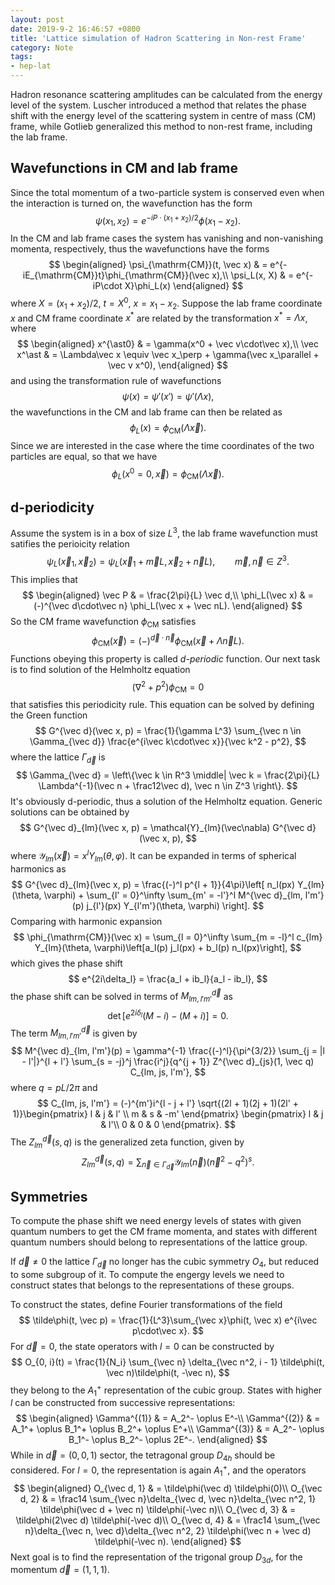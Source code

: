 ```yaml
---
layout: post
date: 2019-9-2 16:46:57 +0800
title: 'Lattice simulation of Hadron Scattering in Non-rest Frame'
category: Note
tags:
- hep-lat
---
```


Hadron resonance scattering amplitudes can be calculated from the energy level of the system. Luscher introduced a method that relates the phase shift with the energy level of the scattering system in centre of mass (CM) frame, while Gotlieb generalized this method to non-rest frame, including the lab frame.

<!-- more -->

## Wavefunctions in CM and lab frame
Since the total momentum of a two-particle system is conserved even when the interaction is turned on, the wavefunction has the form
$$
\psi(x_1, x_2) = e^{-iP\cdot(x_1 + x_2) / 2} \phi(x_1 - x_2).
$$
In the CM and lab frame cases the system has vanishing and non-vanishing momenta, respectively, thus the wavefunctions have the forms
$$
    \begin{aligned}
        \psi_{\mathrm{CM}}(t, \vec x) & = e^{-iE_{\mathrm{CM}}t}\phi_{\mathrm{CM}}(\vec x),\\
        \psi_L(x, X) & = e^{-iP\cdot X}\phi_L(x)
    \end{aligned}
$$
where $X = (x_1 + x_2) / 2$, $t = X^0$, $x = x_1 - x_2$. Suppose the lab frame coordinate $x$ and CM frame coordinate $x^\ast$ are related by the transformation $x^\ast = \Lambda x$, where
$$
\begin{aligned}
    x^{\ast0} & = \gamma(x^0 + \vec v\cdot\vec x),\\
    \vec x^\ast & = \Lambda\vec x \equiv \vec x_\perp + \gamma(\vec x_\parallel + \vec v x^0),
\end{aligned}
$$
and using the transformation rule of wavefunctions
$$ \psi(x) = \psi'(x') = \psi'(\Lambda x), $$
the wavefunctions in the CM and lab frame can then be related as
$$ \phi_L(x) = \phi_{\mathrm{CM}}(\Lambda \vec x). $$
Since we are interested in the case where the time coordinates of the two particles are equal, so that we have
$$ \phi_L(x^0 = 0, \vec x) = \phi_{\mathrm{CM}}(\Lambda\vec x). $$

## d-periodicity
Assume the system is in a box of size $L^3$, the lab frame wavefunction must satifies the perioicity relation
$$ \psi_L(\vec x_1, \vec x_2) = \psi_L(\vec x_1 + \vec m L, \vec x_2 + \vec n L), \qquad \vec m, \vec n \in Z^3. $$
This implies that
$$
\begin{aligned}
    \vec P & = \frac{2\pi}{L} \vec d,\\
    \phi_L(\vec x) & = (-)^{\vec d\cdot\vec n} \phi_L(\vec x + \vec nL).
\end{aligned}
$$
So the CM frame wavefunction $\phi_{\mathrm{CM}}$ satisfies
$$ \phi_{\mathrm{CM}}(\vec x) = (-)^{\vec d\cdot\vec n}\phi_{\mathrm{CM}}(\vec x + \Lambda\vec n L). $$
Functions obeying this property is called *d-periodic* function. Our next task is to find solution of the Helmholtz equation
$$ (\nabla^2 + p^2)\phi_{\mathrm{CM}} = 0 $$
that satisfies this periodicity rule. This equation can be solved by defining the Green function
$$
G^{\vec d}(\vec x, p) = \frac{1}{\gamma L^3} \sum_{\vec n \in \Gamma_{\vec d}} \frac{e^{i\vec k\cdot\vec x}}{\vec k^2 - p^2},
$$
where the lattice $\Gamma_{\vec d}$ is
$$ \Gamma_{\vec d} = \left\{\vec k \in R^3 \middle| \vec k = \frac{2\pi}{L} \Lambda^{-1}(\vec n + \frac12\vec d), \vec n \in Z^3 \right\}. $$
It's obviously d-periodic, thus a solution of the Helmholtz equation. Generic solutions can be obtained by
$$
G^{\vec d}_{lm}(\vec x, p) = \mathcal{Y}_{lm}(\vec\nabla) G^{\vec d}(\vec x, p),
$$
where $\mathcal{Y}_{lm}(\vec x) = x^l Y_{lm}(\theta, \varphi)$. It can be expanded in terms of spherical harmonics as
$$
G^{\vec d}_{lm}(\vec x, p) = \frac{(-)^l p^{l + 1}}{4\pi}\left[
    n_l(px) Y_{lm}(\theta, \varphi) + \sum_{l' = 0}^\infty \sum_{m' = -l'}^l M^{\vec d}_{lm, l'm'}(p) j_{l'}(px) Y_{l'm'}(\theta, \varphi)
\right].
$$
Comparing with harmonic expansion
$$
\phi_{\mathrm{CM}}(\vec x) = \sum_{l = 0}^\infty \sum_{m = -l}^l c_{lm}
Y_{lm}(\theta, \varphi)\left[a_l(p) j_l(px) + b_l(p) n_l(px)\right],
$$
which gives the phase shift
$$
e^{2i\delta_l} = \frac{a_l + ib_l}{a_l - ib_l},
$$
the phase shift can be solved in terms of $M^{\vec d}_{lm, l'm'}$ as
$$ \det\left[e^{2i\delta_l}(M - i) - (M + i)\right] = 0. $$
The term $M^{\vec d}_{lm, l'm'}$ is given by
$$
M^{\vec d}_{lm, l'm'}(p) = \gamma^{-1} \frac{(-)^l}{\pi^{3/2}}
\sum_{j = |l - l'|}^{l + l'} \sum_{s = -j}^j \frac{i^j}{q^{j + 1}} Z^{\vec d}_{js}(1, \vec q) C_{lm, js, l'm'},
$$
where $q = pL / 2\pi$ and
$$
C_{lm, js, l'm'} = (-)^{m'}i^{l - j + l'} \sqrt{(2l + 1)(2j + 1)(2l' + 1)}\begin{pmatrix}
    l & j & l' \\
    m & s & -m'
\end{pmatrix} \begin{pmatrix}
    l & j & l'\\
    0 & 0 & 0
\end{pmatrix}.
$$
The $Z^{\vec d}_{lm}(s, q)$ is the generalized zeta function, given by
$$
Z^{\vec d}_{lm}(s, q) = \sum_{\vec n \in \Gamma_{\vec d}} \mathcal{Y}_{lm}(\vec n)(\vec n^2 - q^2)^s.
$$

## Symmetries
To compute the phase shift we need energy levels of states with given quantum numbers to get the CM frame momenta, and states with different quantum numbers should belong to representations of the lattice group.

If $\vec d \neq 0$ the lattice $\Gamma_{\vec d}$ no longer has the cubic symmetry $O_4$, but reduced to some subgroup of it. To compute the engergy levels we need to construct states that belongs to the representations of these groups. 

To construct the states, define Fourier transformations of the field
$$ \tilde\phi(t, \vec p) = \frac{1}{L^3}\sum_{\vec x}\phi(t, \vec x) e^{i\vec p\cdot\vec x}. $$
For $\vec d = 0$, the state operators with $l = 0$ can be constructed by
$$
O_{0, i}(t) = \frac{1}{N_i} \sum_{\vec n} \delta_{\vec n^2, i - 1} \tilde\phi(t, \vec n)\tilde\phi(t, -\vec n),
$$
they belong to the $A_1^+$ representation of the cubic group. States with higher $l$ can be constructed from successive representations:
$$
\begin{aligned}
    \Gamma^{(1)} & = A_2^- \oplus E^-\\
    \Gamma^{(2)} & = A_1^+ \oplus B_1^+ \oplus B_2^+ \oplus E^+\\
    \Gamma^{(3)} & = A_2^- \oplus B_1^- \oplus B_2^- \oplus 2E^-.
\end{aligned}
$$
While in $\vec d = (0, 0, 1)$ sector, the tetragonal group $D_{4h}$ should be considered. For $l = 0$, the representation is again $A_1^+$, and the operators
$$
\begin{aligned}
    O_{\vec d, 1} & = \tilde\phi(\vec d) \tilde\phi(0)\\
    O_{\vec d, 2} & = \frac14 \sum_{\vec n}\delta_{\vec d, \vec n}\delta_{\vec n^2, 1} \tilde\phi(\vec d + \vec n) \tilde\phi(-\vec n)\\
    O_{\vec d, 3} & = \tilde\phi(2\vec d) \tilde\phi(-\vec d)\\
    O_{\vec d, 4} & = \frac14 \sum_{\vec n}\delta_{\vec n, \vec d}\delta_{\vec n^2, 2} \tilde\phi(\vec n + \vec d) \tilde\phi(-\vec n).
\end{aligned}
$$
Next goal is to find the representation of the trigonal group $D_{3d}$, for the momentum $\vec d = (1, 1, 1)$.